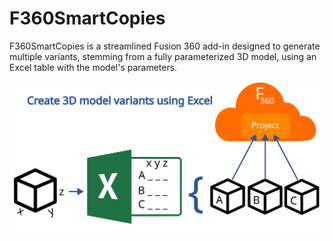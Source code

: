 # F360SmartCopies

F360SmartCopies is a streamlined Fusion 360 add-in designed to generate multiple variants, stemming from a fully parameterized 3D model, using an Excel table with the model's parameters.

![Diagram](https://github.com/CenturySturgeon/F360SmartCopies/blob/main/resources/WorkFlowDiagram.svg)
